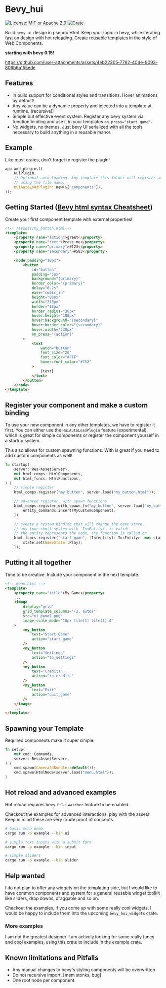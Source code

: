 # Bevy_hui

[![License: MIT or Apache 2.0](https://img.shields.io/badge/License-MIT%20or%20Apache2-blue.svg)](./LICENSE)
[![Crate](https://img.shields.io/crates/v/bevy_hui.svg)](https://crates.io/crates/bevy_hui)

Build `bevy_ui` design in pseudo Html. Keep your logic in bevy, while iterating fast on design
with hot reloading. Create reusable templates in the style of Web Components.

**starting with bevy 0.15!**

https://github.com/user-attachments/assets/4eb22305-7762-404e-9093-806b6a155ede

## Features

-   In build support for conditional styles and transitions. Hover animations by default!
-   Any value can be a dynamic property and injected into a template at runtime. (recursive!)
-   Simple but effective event system. Register any bevy system via function binding and use it
    in your templates `on_press="start_game"`.
-   No widgets, no themes. Just bevy UI serialized with all the tools necessary to build anything
    in a reusable manor.

## Example

Like most crates, don't forget to register the plugin!

```rust
app.add_plugins((
    HuiPlugin,
    // Optional auto loading. Any template this folder will register as custom component
    // using the file name.
    HuiAutoLoadPlugin::new(&["components"]),
));

```

## Getting Started ([Bevy html syntax Cheatsheet](docs/cheatsheet.md))

Create your first component template with external properties!

```html
<!-- /assets/my_button.html-->
<template>
    <property name="action">greet</property>
    <property name="text">Press me</property>
    <property name="primary">#123</property>
    <property name="secondary">#503</property>

    <node padding="10px">
        <button
            id="button"
            padding="5px"
            background="{primary}"
            border_color="{primary}"
            delay="0.2s"
            ease="cubic_in"
            height="80px"
            width="210px"
            border="10px"
            border_radius="30px"
            hover:height="100px"
            hover:background="{secondary}"
            hover:border_color="{secondary}"
            hover:width="230px"
            on_press="{action}"
        >
            <text
                watch="button"
                font_size="20"
                font_color="#FFF"
                hover:font_color="#752"
            >
                {text}
            </text>
        </button>
    </node>
</template>
```

## Register your component and make a custom binding

To use your new component in any other templates, we have to register it first.
You can either use the `HuiAutoLoadPlugin` feature (experimental), which
is great for simple components or register the component yourself in a startup system.

This also allows for custom spawning functions. With is great if you need to add custom components as well!

```rust
fn startup(
    server: Res<AssetServer>,
    mut html_comps: HtmlComponents,
    mut html_funcs: HtmlFunctions,
) {
    // simple register
    html_comps.register("my_button", server.load("my_button.html"));

    // advanced register, with spawn functions
    html_comps.register_with_spawn_fn("my_button", server.load("my_button.html"), |mut entity_commands| {
        entity_commands.insert(MyCustomComponent);
    })

    // create a system binding that will change the game state.
    // any (one-shot) system with `In<Entity>` is valid!
    // the entity represents the node, the function is called on
    html_funcs.register("start_game", |In(entity): In<Entity>, mut state : ResMut<NextState<GameState>> |{
        state.set(GameState::Play);
    });

```

## Putting it all together

Time to be creative. Include your component in the next template.

```html
<!-- menu.html -->
<template>
    <property name="title">My Game</property>
    ...
    <image
        display="grid"
        grid_template_columns="(2, auto)"
        src="ui_panel.png"
        image_scale_mode="10px tile(1) tile(1) 4"
    >
        <my_button
            text="Start Game"
            action="start_game"
        />
        <my_button
            text="Settings"
            action="to_settings"
        />
        <my_button
            text="Credits"
            action="to_credits"
        />
        <my_button
            text="Exit"
            action="quit_game"
        />
    </image>
    ...
</template>
```

## Spawning your Template

Required components make it super simple.

```rust
fn setup(
    mut cmd: Commands,
    server: Res<AssetServer>,
) {
    cmd.spawn(Camera2dBundle::default());
    cmd.spawn(HtmlNode(server.load("menu.html"));
}
```

## Hot reload and advanced examples

Hot reload requires bevy `file_watcher` feature to be enabled.

Checkout the examples for advanced interactions, play with the assets. Keep in mind these are
very crude proof of concepts.

```bash
# basic menu demo
cargo run -p example --bin ui

# simple text inputs with a submit form
cargo run -p example --bin input

# simple sliders
cargo run -p example --bin slider
```

## Help wanted

I do not plan to offer any widgets on the templating side, but I would like
to have common components and system for a general reusable widget toolkit like
sliders, drop downs, draggable and so on.

Checkout the examples, if you come up with some really cool widgets, I would be happy
to include them into the upcoming `bevy_hui_widgets` crate.

### More examples

I am not the greatest designer. I am actively looking for some really fancy and cool examples, using
this crate to include in the example crate.

## Known limitations and Pitfalls

-   Any manual changes to bevy's styling components will be overwritten
-   Do not recursive import. [mem stonks, bug]
-   One root node per component.
